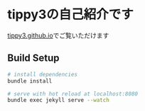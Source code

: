 # tippy3の自己紹介です
[tippy3.github.io](https://tippy3.github.io)でご覧いただけます


## Build Setup 
``` bash
# install dependencies
bundle install

# serve with hot reload at localhost:8080
bundle exec jekyll serve --watch

```
